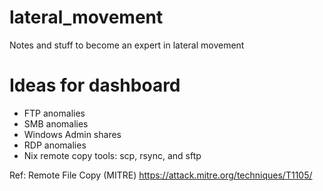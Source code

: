 # lateral_movement
Notes and stuff to become an expert in lateral movement

# Ideas for dashboard
- FTP anomalies
- SMB anomalies
- Windows Admin shares
- RDP anomalies
- Nix remote copy tools: scp, rsync, and sftp

Ref: Remote File Copy (MITRE) https://attack.mitre.org/techniques/T1105/
